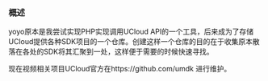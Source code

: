 ### 概述 ###

yoyo原本是我尝试实现PHP实现调用UCloud API的一个工具，后来成为了存储UCloud提供各种SDK项目的一个仓库。创建这样一个仓库的目的在于收集原本散落在各处的SDK将其汇聚到一处，这样便于需要的时候快速寻找。

现在视频相关项目UCloud官方在https://github.com/umdk 进行维护。
